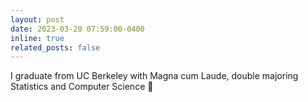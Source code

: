 ```yaml
---
layout: post
date: 2023-03-20 07:59:00-0400
inline: true
related_posts: false
---
```


I graduate from UC Berkeley with Magna cum Laude, double majoring Statistics and Computer Science :star2:
